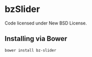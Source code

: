 bzSlider
========

Code licensed under New BSD License.

## Installing via Bower
```
bower install bz-slider
```
